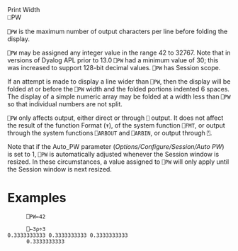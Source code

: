 <div class="heading">
  <div class="name">Print Width</div>
  <div class="command">⎕PW</div>
</div>

`⎕PW` is the maximum number of output characters per line before folding the display.

`⎕PW` may be assigned any integer value in the range 42 to 32767. Note that in versions of Dyalog APL prior to 13.0 `⎕PW` had a minimum value of 30; this was increased to support 128-bit decimal values. `⎕PW` has Session scope.

If an attempt is made to display a line wider than `⎕PW`, then the display will be folded at or before the `⎕PW` width and the folded portions indented 6 spaces.  The display of a simple numeric array may be folded at a width less than `⎕PW` so that individual numbers are not split.

`⎕PW` only affects output, either direct or through `⎕` output.  It does not affect the result of the function Format (`⍕`), of the system function `⎕FMT`, or output through the system functions `⎕ARBOUT` and `⎕ARBIN`, or output through `⍞`.

Note that if the Auto_PW parameter (*Options/Configure/Session/Auto PW*) is set to 1, `⎕PW` is automatically adjusted whenever the Session window is resized. In these circumstances, a value assigned to `⎕PW` will only apply until the Session window is next resized.

# Examples
```apl
      ⎕PW←42
 
      ⎕←3⍴÷3
0.3333333333 0.3333333333 0.3333333333
      0.3333333333
```
